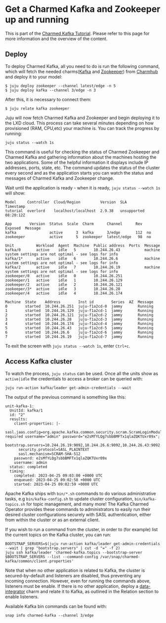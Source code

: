 # Get a Charmed Kafka and Zookeeper up and running

This is part of the [Charmed Kafka Tutorial](/t/). Please refer to this page for more information and the overview of the content. 

## Deploy

To deploy Charmed Kafka, all you need to do is run the following command, which will fetch the needed charms([Kafka](https://charmhub.io/kafka?channel=3/edge) and [Zookeeper](https://charmhub.io/zookeeper?channel=edge)) from [Charmhub](https://charmhub.io/) and deploy it to your model:

```shell
$ juju deploy zookeeper --channel latest/edge -n 5
$ juju deploy kafka --channel 3/edge -n 3
```

After this, it is necessary to connect them:

```shell
$ juju relate kafka zookeeper
```

Juju will now fetch Charmed Kafka and Zookeeper and begin deploying it to the LXD cloud. This process can take several minutes depending on how provisioned (RAM, CPU,etc) your machine is. You can track the progress by running:
```shell
juju status --watch 1s
```

This command is useful for checking the status of Charmed Zookeeper and Charmed Kafka and gathering information about the machines hosting the two applications. Some of the helpful information it displays include IP addresses, ports, state, etc. 
The command updates the status of the cluster every second and as the application starts you can watch the status and messages of Charmed Kafka and Zookeeper change. 

Wait until the application is ready - when it is ready, `juju status --watch 1s` will show:
```shell
Model     Controller  Cloud/Region         Version  SLA          Timestamp
tutorial  overlord    localhost/localhost  2.9.38   unsupported  08:20:12Z

App        Version  Status  Scale  Charm      Channel      Rev  Exposed  Message
kafka               active      3  kafka      3/edge       112  no       
zookeeper           active      5  zookeeper  latest/edge   98  no       

Unit          Workload  Agent  Machine  Public address  Ports  Message
kafka/0       active    idle   5        10.244.26.43           machine system settings are not optimal - see logs for info
kafka/1*      active    idle   6        10.244.26.6            machine system settings are not optimal - see logs for info
kafka/2       active    idle   7        10.244.26.19           machine system settings are not optimal - see logs for info
zookeeper/0   active    idle   0        10.244.26.251          
zookeeper/1   active    idle   1        10.244.26.129          
zookeeper/2   active    idle   2        10.244.26.121          
zookeeper/3*  active    idle   3        10.244.26.28           
zookeeper/4   active    idle   4        10.244.26.174          

Machine  State    Address        Inst id        Series  AZ  Message
0        started  10.244.26.251  juju-f1a2cd-0  jammy       Running
1        started  10.244.26.129  juju-f1a2cd-1  jammy       Running
2        started  10.244.26.121  juju-f1a2cd-2  jammy       Running
3        started  10.244.26.28   juju-f1a2cd-3  jammy       Running
4        started  10.244.26.174  juju-f1a2cd-4  jammy       Running
5        started  10.244.26.43   juju-f1a2cd-5  jammy       Running
6        started  10.244.26.6    juju-f1a2cd-6  jammy       Running
7        started  10.244.26.19   juju-f1a2cd-7  jammy       Running
```
To exit the screen with `juju status --watch 1s`, enter `Ctrl+c`.


## Access Kafka cluster

To watch the process, `juju status` can be used. Once all the units show as `active|idle` the credentials to access a broker can be queried with:
```shell
juju run-action kafka/leader get-admin-credentials --wait
```

The output of the previous command is something like this:
```shell
unit-kafka-1:
  UnitId: kafka/1
  id: "2"
  results:
    client-properties: |-
      sasl.jaas.config=org.apache.kafka.common.security.scram.ScramLoginModule required username="admin" password="e2sMfYLQg7sbbBMFTx1qlaZQKTUxr09x";
      bootstrap.servers=10.244.26.19:9092,10.244.26.6:9092,10.244.26.43:9092
      security.protocol=SASL_PLAINTEXT
      sasl.mechanism=SCRAM-SHA-512
    password: e2sMfYLQg7sbbBMFTx1qlaZQKTUxr09x
    username: admin
  status: completed
  timing:
    completed: 2023-04-25 09:03:00 +0000 UTC
    enqueued: 2023-04-25 09:02:58 +0000 UTC
    started: 2023-04-25 09:02:59 +0000 UTC
```

Apache Kafka ships with `bin/*.sh` commands to do various administrative tasks, e.g `bin/kafka-config.sh` to update cluster configuration, `bin/kafka-topics.sh` for topic management, and many more! The Kafka Charmed Operator provides these commands to administrators to easily run their desired cluster configurations securely with SASL authentication, either from within the cluster or as an external client.

If you wish to run a command from the cluster, in order to (for example) list the current topics on the Kafka cluster, you can run:
```
BOOTSTRAP_SERVERS=$(juju run-action kafka/leader get-admin-credentials --wait | grep "bootstrap.servers" | cut -d "=" -f 2)
juju ssh kafka/leader 'charmed-kafka.topics --bootstrap-server $BOOTSTRAP_SERVERS --list --command-config /var/snap/charmed-kafka/common/client.properties'
```

Note that when no other application is related to Kafka, the cluster is secured-by-default and listeners are disabled, thus preventing any incoming connection. However, even for running the commands above, listeners must be enable. If there is no other application, deploy a [data-integrator](https://charmhub.io/data-integrator) charm and relate it to Kafka, as outlined in the Relation section to enable listeners.

Available Kafka bin commands can be found with:
```shell
snap info charmed-kafka --channel 3/edge
```
